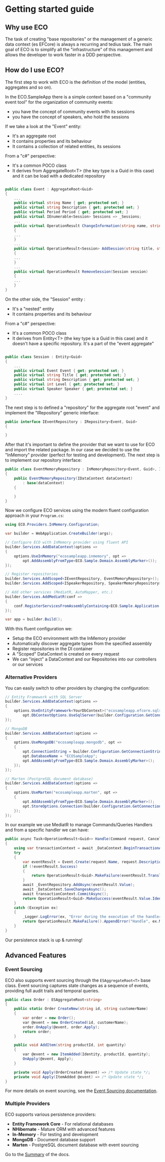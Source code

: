 # Getting started guide

## Why use ECO

The task of creating "base repositories" or the management of a generic data context (es EFCore) is always a recurring and tedius task.
The main goal of ECO is to simplify all the "infrastructure" of this management and allows the developer to work faster in a DDD perspective.

## How do I use ECO?

The first step to work with ECO is the definition of the model (entities, aggregates and so on).

In the ECO.SampleApp there is a simple context based on a "community event tool" for the organization of community events:

- you have the concept of community events with its sessions
- you have the concept of speakers, who hold the sessions

If we take a look at the "Event" entity:

- It's an aggregate root
- It contains properties and its behaviour
- It contains a collection of related entities, its sessions

From a "c#" perspective:

- It's a common POCO class
- It derives from AggregateRoot\<T\> (the key type is a Guid in this case) and it can be load with a dedicated repository

~~~ c#

public class Event : AggregateRoot<Guid>
{
    ...
    public virtual string Name { get; protected set; }
    public virtual string Description { get; protected set; }
    public virtual Period Period { get; protected set; }
    public virtual IEnumerable<Session> Sessions => _Sessions;
    ...
    public virtual OperationResult ChangeInformation(string name, string description, Period period)
    {
    ...
    }
    ...
    public virtual OperationResult<Session> AddSession(string title, string description, int level, Speaker speaker)
    {
    ...
    }
    ...
    public virtual OperationResult RemoveSession(Session session)
    {
    ...
    }
}

~~~

On the other side, the "Session" entity :

- It's a "nested" entity
- It contains properties and its behaviour

From a "c#" perspective:

- It's a common POCO class
- It derives from Entity\<T\> (the key type is a Guid in this case) and it doesn't have a specific repository. It's a part of the "event aggregate"

~~~ c#

public class Session : Entity<Guid>
{
    ...
    public virtual Event Event { get; protected set; }
    public virtual string Title { get; protected set; }
    public virtual string Description { get; protected set; }
    public virtual int Level { get; protected set; }
    public virtual Speaker Speaker { get; protected set; }
    ....
}

~~~

The next step is to defined a "repository" for the aggregate root "event" and implement the "IRepository" generic interface:

~~~ c#
public interface IEventRepository : IRepository<Event, Guid>
{

}
~~~

After that it's important to define the provider that we want to use for ECO and import the related package. In our case we decided to use the "InMemory" provider (perfect for testing and development). The next step is to implement our repository interface:

~~~ c#
public class EventMemoryRepository : InMemoryRepository<Event, Guid>, IEventRepository
{
    public EventMemoryRepository(IDataContext dataContext)
        : base(dataContext)
    {

    }
}
~~~

Now we configure ECO services using the modern fluent configuration approach in your `Program.cs`:

~~~ c#
using ECO.Providers.InMemory.Configuration;

var builder = WebApplication.CreateBuilder(args);

// Configure ECO with InMemory provider using fluent API
builder.Services.AddDataContext(options =>
{
    options.UseInMemory("ecosampleapp.inmemory", opt => 
        opt.AddAssemblyFromType<ECO.Sample.Domain.AssemblyMarker>());
});

// Register repositories
builder.Services.AddScoped<IEventRepository, EventMemoryRepository>();
builder.Services.AddScoped<ISpeakerRepository, SpeakerMemoryRepository>();

// Add other services (MediatR, AutoMapper, etc.)
builder.Services.AddMediatR(conf =>
{
    conf.RegisterServicesFromAssemblyContaining<ECO.Sample.Application.AssemblyMarker>();
});

var app = builder.Build();
~~~

With this fluent configuration we:

- Setup the ECO environment with the InMemory provider
- Automatically discover aggregate types from the specified assembly
- Register repositories in the DI container
- A "Scoped" DataContext is created on every request
- We can "inject" a DataContext and our Repositories into our controllers or our services

### Alternative Providers

You can easily switch to other providers by changing the configuration:

~~~ c#
// Entity Framework with SQL Server
builder.Services.AddDataContext(options =>
{
    options.UseEntityFramework<YourDbContext>("ecosampleapp.efcore.sqlserver", opt => 
        opt.DbContextOptions.UseSqlServer(builder.Configuration.GetConnectionString("sqlserver")));
});

// MongoDB
builder.Services.AddDataContext(options =>
{
    options.UseMongoDB("ecosampleapp.mongodb", opt =>
    {
        opt.ConnectionString = builder.Configuration.GetConnectionString("mongo");
        opt.DatabaseName = "ECOSampleApp";
        opt.AddAssemblyFromType<ECO.Sample.Domain.AssemblyMarker>();
    });
});

// Marten (PostgreSQL document database)
builder.Services.AddDataContext(options =>
{
    options.UseMarten("ecosampleapp.marten", opt =>
    {
        opt.AddAssemblyFromType<ECO.Sample.Domain.AssemblyMarker>();
        opt.StoreOptions.Connection(builder.Configuration.GetConnectionString("marten"));
    });
});
~~~

In our example we use MediatR to manage Commands/Queries Handlers and from a specific handler we can have:

~~~ c#
public async Task<OperationResult<Guid>> Handle(Command request, CancellationToken cancellationToken)
{
    using var transactionContext = await _DataContext.BeginTransactionAsync();
    try
    {
        var eventResult = Event.Create(request.Name, request.Description, new Period(request.StartDate, request.EndDate));
        if (!eventResult.Success)
        {
            return OperationResult<Guid>.MakeFailure(eventResult.TranslateContext("Period.StartDate", "StartDate").TranslateContext("Period.EndDate", "EndDate").Errors);
        }
        await _EventRepository.AddAsync(eventResult.Value);
        await _DataContext.SaveChangesAsync();
        await transactionContext.CommitAsync();
        return OperationResult<Guid>.MakeSuccess(eventResult.Value.Identity);                    
    }
    catch (Exception ex)
    {
        _Logger.LogError(ex, "Error during the execution of the handler");
        return OperationResult.MakeFailure().AppendError("Handle", ex.Message);
    }
}
~~~

Our persistence stack is up & running!

## Advanced Features

### Event Sourcing

ECO also supports event sourcing through the `ESAggregateRoot<T>` base class. Event sourcing captures state changes as a sequence of events, providing full audit trails and temporal queries.

~~~ c#
public class Order : ESAggregateRoot<string>
{
    public static Order CreateNew(string id, string customerName)
    {
        var order = new Order();
        var @event = new OrderCreated(id, customerName);
        order.OnApply(@event, order.Apply);
        return order;
    }

    public void AddItem(string productId, int quantity)
    {
        var @event = new ItemAdded(Identity, productId, quantity);
        OnApply(@event, Apply);
    }

    private void Apply(OrderCreated @event) => /* Update state */;
    private void Apply(ItemAdded @event) => /* Update state */;
}
~~~

For more details on event sourcing, see the [Event Sourcing documentation](https://github.com/dogcane/ECO/blob/master/docs/Event-Sourcing.md).

### Multiple Providers

ECO supports various persistence providers:
- **Entity Framework Core** - For relational databases
- **NHibernate** - Mature ORM with advanced features  
- **In-Memory** - For testing and development
- **MongoDB** - Document database support
- **Marten** - PostgreSQL document database with event sourcing

Go to the [Summary](https://github.com/dogcane/ECO/blob/master/docs/Summary.md) of the docs.
